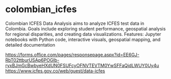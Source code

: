 # colombian_icfes
Colombian ICFES Data Analysis aims to analyze ICFES test data in Colombia. Goals include exploring student performance, geospatial analysis for regional disparities, and creating data visualizations. Features: Jupyter notebooks with Python code, interactive visuals, geospatial mapping, and detailed documentation

https://forms.office.com/pages/responsepage.aspx?id=EE6GJ-RbT02ttburUSAp6POGIb-ryxBJmGcBwbyeHXdUN0FSUFcyOFNVTEVTM0YwSFFaQjdLWUY0Uy4u
https://www.icfes.gov.co/web/guest/data-icfes




